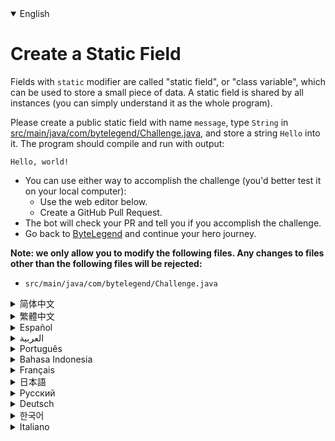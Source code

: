 <details open='true' >
<summary>English</summary>

# Create a Static Field

Fields with `static` modifier are called "static field", or "class variable", which can be used
to store a small piece of data. A static field is shared by all instances (you can simply understand
it as the whole program).

Please create a public static field with name `message`, type `String` in [src/main/java/com/bytelegend/Challenge.java](https://github.com/ByteLegendQuest/java-create-static-field/blob/main/src/main/java/com/bytelegend/Challenge.java),
and store a string `Hello` into it. The program should compile and run with output:

```
Hello, world!
```

- You can use either way to accomplish the challenge (you'd better test it on your local computer):
  - Use the web editor below.
  - Create a GitHub Pull Request.
- The bot will check your PR and tell you if you accomplish the challenge.
- Go back to [ByteLegend](https://bytelegend.com) and continue your hero journey.


**Note: we only allow you to modify the following files.
Any changes to files other than the following files will be rejected:**

- `src/main/java/com/bytelegend/Challenge.java`
</details>

<details >
<summary>简体中文</summary>

# 创建第一个<ruby>静态字段<rt>Static Field</rt></ruby>

由`static`修饰的字段称为<ruby>静态字段<rt>Static Field</rt></ruby>，可以用来存储一小段数据，
被类的所有实例（你可以暂时理解成整个程序）所共享。

请在[src/main/java/com/bytelegend/Challenge.java](https://github.com/ByteLegendQuest/java-create-static-field/blob/main/src/main/java/com/bytelegend/Challenge.java)中创建一个名为`message`、类型为`String`的<ruby>公开<rt>public</rt></ruby>静态字段并存储字符串`Hello`，
使得程序通过编译，且运行输出：

```
Hello, world!
```

- 你可以使用任意一种方法完成挑战（最好先在自己的本地电脑上测试通过）：
  - 使用下面的网页编辑器。
  - 创建一个GitHub Pull Request。
- 机器人将会检查你的回答，告诉你是否通过了挑战。
- 回到[字节传说](https://bytelegend.com)，然后继续你的英雄旅程。


**注意：我们只允许您修改以下文件，任何对其他文件的修改都会被拒绝：**

- `src/main/java/com/bytelegend/Challenge.java`
</details>

<details >
<summary>繁體中文</summary>

<h1>創建靜態字段</h1><p>帶有<code class="notranslate">static</code>修飾符的字段稱為“靜態字段”，或“類變量”，可用於存儲一小段數據。所有實例共享一個靜態字段（您可以簡單地將其理解為整個程序）。</p><p> <code class="notranslate">message</code>的公共靜態字段，在<a href="https://github.com/ByteLegendQuest/java-create-static-field/blob/main/src/main/java/com/bytelegend/Challenge.java" target="_blank">src/main/java/com/bytelegend/Challenge.java 中</a>鍵入<code class="notranslate">String</code> ，並將字符串<code class="notranslate">Hello</code>存儲到其中。該程序應編譯並運行並輸出：</p><pre class="notranslate"><code class="notranslate">Hello, world!
</code></pre><ul><li>您可以使用任何一種方式來完成挑戰（最好在本地計算機上進行測試）：<ul><li>使用下面的網絡編輯器。</li><li>創建 GitHub 拉取請求。</li></ul></li><li>機器人將檢查您的 PR 並告訴您是否完成了挑戰。</li><li>回到<a href="https://bytelegend.com" target="_blank">ByteLegend</a> ，繼續你的英雄之旅。</li></ul><p><strong>注意：我們只允許您修改以下文件。對以下文件以外的文件的任何更改都將被拒絕：</strong></p><ul><li> <code class="notranslate">src/main/java/com/bytelegend/Challenge.java</code></li></ul></details>

<details >
<summary>Español</summary>

<h1>Crear un campo estático</h1><p> Los campos con <code class="notranslate">static</code> se denominan &quot;campo estático&quot; o &quot;variable de clase&quot;, que se puede utilizar para almacenar una pequeña parte de los datos. Todas las instancias comparten un campo estático (simplemente puede entenderlo como el programa completo).</p><p> Cree un campo estático público con el nombre del <code class="notranslate">message</code> , escriba <code class="notranslate">String</code> en <a href="https://github.com/ByteLegendQuest/java-create-static-field/blob/main/src/main/java/com/bytelegend/Challenge.java" target="_blank">src / main / java / com / bytelegend / Challenge.java</a> y almacene una cadena <code class="notranslate">Hello</code> en él. El programa debe compilarse y ejecutarse con la salida:</p><pre class="notranslate"><code class="notranslate">Hello, world!
</code></pre><ul><li>Puede usar cualquiera de las dos formas para lograr el desafío (será mejor que lo pruebe en su computadora local):<ul><li> Utilice el editor web a continuación.</li><li> Cree una solicitud de extracción de GitHub.</li></ul></li><li> El bot comprobará tus relaciones públicas y te dirá si logras el desafío.</li><li> Vuelve a <a href="https://bytelegend.com" target="_blank">ByteLegend</a> y continúa tu viaje de héroe.</li></ul><p> <strong>Nota: solo le permitimos modificar los siguientes archivos. Se rechazará cualquier cambio en archivos que no sean los siguientes:</strong></p><ul><li> <code class="notranslate">src/main/java/com/bytelegend/Challenge.java</code></li></ul></details>

<details >
<summary>العربية</summary>

<h1 style=";text-align:right;direction:rtl">قم بإنشاء حقل ثابت</h1><p style=";text-align:right;direction:rtl"> الحقول ذات <code class="notranslate">static</code> تسمى &quot;الحقل الثابت&quot; أو &quot;متغير الفئة&quot; ، والذي يمكن استخدامه لتخزين جزء صغير من البيانات. تتم مشاركة حقل ثابت من قبل جميع المثيلات (يمكنك ببساطة فهمه على أنه البرنامج بأكمله).</p><p style=";text-align:right;direction:rtl"> يرجى إنشاء حقل ثابت عام مع <code class="notranslate">message</code> الاسم ، واكتب <code class="notranslate">String</code> في <a href="https://github.com/ByteLegendQuest/java-create-static-field/blob/main/src/main/java/com/bytelegend/Challenge.java" target="_blank">src / main / java / com / bytelegend / Challenge.java</a> ، وتخزين سلسلة <code class="notranslate">Hello</code> بها. يجب أن يترجم البرنامج ويعمل مع الإخراج:</p><pre class="notranslate" style=";text-align:right;direction:rtl"> <code class="notranslate">Hello, world!
</code></pre><ul style=";text-align:right;direction:rtl"><li style=";text-align:right;direction:rtl">يمكنك استخدام أي من الطريقتين لإنجاز التحدي (من الأفضل اختباره على جهاز الكمبيوتر المحلي الخاص بك):<ul style=";text-align:right;direction:rtl"><li style=";text-align:right;direction:rtl"> استخدم محرر الويب أدناه.</li><li style=";text-align:right;direction:rtl"> إنشاء طلب سحب على GitHub.</li></ul></li><li style=";text-align:right;direction:rtl"> سيتحقق الروبوت من العلاقات العامة الخاصة بك ويخبرك إذا أنجزت التحدي.</li><li style=";text-align:right;direction:rtl"> ارجع إلى <a href="https://bytelegend.com" target="_blank">ByteLegend وتابع</a> رحلة بطلك.</li></ul><p style=";text-align:right;direction:rtl"> <strong>ملاحظة: نسمح لك فقط بتعديل الملفات التالية. سيتم رفض أي تغييرات يتم إجراؤها على الملفات بخلاف الملفات التالية:</strong></p><ul style=";text-align:right;direction:rtl"><li style=";text-align:right;direction:rtl"> <code class="notranslate">src/main/java/com/bytelegend/Challenge.java</code></li></ul></details>

<details >
<summary>Português</summary>

<h1>Crie um campo estático</h1><p> Os campos com <code class="notranslate">static</code> são chamados de &quot;campo estático&quot; ou &quot;variável de classe&quot;, que podem ser usados para armazenar uma pequena parte dos dados. Um campo estático é compartilhado por todas as instâncias (você pode simplesmente entendê-lo como o programa inteiro).</p><p> Crie um campo estático público com <code class="notranslate">message</code> nome, digite <code class="notranslate">String</code> em <a href="https://github.com/ByteLegendQuest/java-create-static-field/blob/main/src/main/java/com/bytelegend/Challenge.java" target="_blank">src / main / java / com / bytelegend / Challenge.java</a> e armazene nele <code class="notranslate">Hello</code> O programa deve ser compilado e executado com a saída:</p><pre class="notranslate"><code class="notranslate">Hello, world!
</code></pre><ul><li>Você pode usar qualquer uma das formas para cumprir o desafio (é melhor você testá-lo em seu computador local):<ul><li> Use o editor da web abaixo.</li><li> Crie uma solicitação pull do GitHub.</li></ul></li><li> O bot verificará seu PR e lhe dirá se você cumpriu o desafio.</li><li> Volte para <a href="https://bytelegend.com" target="_blank">ByteLegend</a> e continue sua jornada de herói.</li></ul><p> <strong>Nota: nós apenas permitimos que você modifique os seguintes arquivos. Quaisquer alterações em arquivos que não sejam os seguintes serão rejeitadas:</strong></p><ul><li> <code class="notranslate">src/main/java/com/bytelegend/Challenge.java</code></li></ul></details>

<details >
<summary>Bahasa Indonesia</summary>

<h1>Buat Medan Statis</h1><p> Bidang dengan <code class="notranslate">static</code> disebut &quot;bidang statis&quot;, atau &quot;variabel kelas&quot;, yang dapat digunakan untuk menyimpan sebagian kecil data. Bidang statis dibagikan oleh semua instance (Anda cukup memahaminya sebagai keseluruhan program).</p><p> Silakan buat bidang statis publik dengan nama <code class="notranslate">message</code> , ketik <code class="notranslate">String</code> di <a href="https://github.com/ByteLegendQuest/java-create-static-field/blob/main/src/main/java/com/bytelegend/Challenge.java" target="_blank">src/main/Java/com/bytelegend/Challenge.java</a> , dan simpan string <code class="notranslate">Hello</code> ke dalamnya. Program harus dikompilasi dan dijalankan dengan output:</p><pre class="notranslate"><code class="notranslate">Hello, world!
</code></pre><ul><li>Anda dapat menggunakan salah satu cara untuk menyelesaikan tantangan (sebaiknya Anda mengujinya di komputer lokal Anda):<ul><li> Gunakan editor web di bawah ini.</li><li> Buat Permintaan Tarik GitHub.</li></ul></li><li> Bot akan memeriksa PR Anda dan memberi tahu Anda jika Anda menyelesaikan tantangan.</li><li> Kembali ke <a href="https://bytelegend.com" target="_blank">ByteLegend</a> dan lanjutkan perjalanan pahlawan Anda.</li></ul><p> <strong>Catatan: kami hanya mengizinkan Anda untuk mengubah file berikut. Setiap perubahan pada file selain file berikut akan ditolak:</strong></p><ul><li> <code class="notranslate">src/main/java/com/bytelegend/Challenge.java</code></li></ul></details>

<details >
<summary>Français</summary>

<h1>Créer un champ statique</h1><p> Les champs avec <code class="notranslate">static</code> sont appelés &quot;champ statique&quot; ou &quot;variable de classe&quot;, qui peuvent être utilisés pour stocker un petit morceau de données. Un champ statique est partagé par toutes les instances (vous pouvez simplement le comprendre comme l&#39;ensemble du programme).</p><p> Veuillez créer un champ statique public avec le nom <code class="notranslate">message</code> , tapez <code class="notranslate">String</code> dans <a href="https://github.com/ByteLegendQuest/java-create-static-field/blob/main/src/main/java/com/bytelegend/Challenge.java" target="_blank">src/main/java/com/bytelegend/Challenge.java</a> et stockez une chaîne <code class="notranslate">Hello</code> dedans. Le programme doit compiler et s&#39;exécuter avec la sortie :</p><pre class="notranslate"><code class="notranslate">Hello, world!
</code></pre><ul><li>Vous pouvez utiliser l&#39;une ou l&#39;autre manière pour relever le défi (vous feriez mieux de le tester sur votre ordinateur local) :<ul><li> Utilisez l&#39;éditeur Web ci-dessous.</li><li> Créez une demande d&#39;extraction GitHub.</li></ul></li><li> Le bot vérifiera votre PR et vous dira si vous réussissez le défi.</li><li> Retournez à <a href="https://bytelegend.com" target="_blank">ByteLegend</a> et continuez votre voyage de héros.</li></ul><p> <strong>Remarque : nous vous permettons uniquement de modifier les fichiers suivants. Toute modification apportée aux fichiers autres que les fichiers suivants sera rejetée :</strong></p><ul><li> <code class="notranslate">src/main/java/com/bytelegend/Challenge.java</code></li></ul></details>

<details >
<summary>日本語</summary>

<h1>静的フィールドを作成する</h1><p><code class="notranslate">static</code>修飾子を持つフィールドは「静的フィールド」または「クラス変数」と呼ばれ、小さなデータを格納するために使用できます。静的フィールドはすべてのインスタンスで共有されます（プログラム全体として簡単に理解できます）。</p><p>名前とパブリック静的フィールドを作成してください<code class="notranslate">message</code> 、タイプ<code class="notranslate">String</code>で<a href="https://github.com/ByteLegendQuest/java-create-static-field/blob/main/src/main/java/com/bytelegend/Challenge.java" target="_blank">のsrc /メイン/ javaの/ COM / bytelegend / Challenge.java</a> 、および文字列の保管<code class="notranslate">Hello</code>そこに。プログラムはコンパイルされ、出力とともに実行される必要があります。</p><pre class="notranslate"><code class="notranslate">Hello, world!
</code></pre><ul><li>どちらの方法でもチャレンジを達成できます（ローカルコンピューターでテストすることをお勧めします）。<ul><li>以下のWebエディタを使用してください。</li><li> GitHubプルリクエストを作成します。</li></ul></li><li>ボットはPRをチェックし、チャレンジを達成したかどうかを通知します。</li><li> <a href="https://bytelegend.com" target="_blank">ByteLegendに</a>戻り、ヒーローの旅を続けてください。</li></ul><p><strong>注：変更できるのは次のファイルのみです。次のファイル以外のファイルへの変更は拒否されます。</strong></p><ul><li> <code class="notranslate">src/main/java/com/bytelegend/Challenge.java</code></li></ul></details>

<details >
<summary>Русский</summary>

<h1>Создать статическое поле</h1><p> Поля со <code class="notranslate">static</code> модификатором называются «статическим полем» или «переменной класса», которые могут использоваться для хранения небольшого фрагмента данных. Статическое поле используется всеми экземплярами (вы можете просто понимать его как всю программу).</p><p> Создайте общедоступное статическое поле с именем <code class="notranslate">message</code> , введите <code class="notranslate">String</code> в <a href="https://github.com/ByteLegendQuest/java-create-static-field/blob/main/src/main/java/com/bytelegend/Challenge.java" target="_blank">src / main / java / com / bytelegend / Challenge.java</a> и сохраните в нем строку <code class="notranslate">Hello</code> . Программа должна скомпилироваться и запуститься с выводом:</p><pre class="notranslate"><code class="notranslate">Hello, world!
</code></pre><ul><li>Вы можете использовать любой способ решения задачи (лучше протестируйте его на своем локальном компьютере):<ul><li> Воспользуйтесь веб-редактором ниже.</li><li> Создайте запрос на извлечение GitHub.</li></ul></li><li> Бот проверит ваш PR и скажет, справитесь ли вы с задачей.</li><li> Вернитесь в <a href="https://bytelegend.com" target="_blank">ByteLegend</a> и продолжите свой путь героя.</li></ul><p> <strong>Примечание: мы разрешаем вам изменять только следующие файлы. Любые изменения в файлах, кроме следующих, будут отклонены:</strong></p><ul><li> <code class="notranslate">src/main/java/com/bytelegend/Challenge.java</code></li></ul></details>

<details >
<summary>Deutsch</summary>

<h1>Erstellen Sie ein statisches Feld</h1><p> Felder mit <code class="notranslate">static</code> Modifikator werden als &quot;statisches Feld&quot; oder &quot;Klassenvariable&quot; bezeichnet und können zum Speichern kleiner Datenmengen verwendet werden. Ein statisches Feld wird von allen Instanzen gemeinsam genutzt (Sie können es einfach als das gesamte Programm verstehen).</p><p> Bitte erstellen Sie ein öffentliches statisches Feld mit dem Namen <code class="notranslate">message</code> , geben Sie <code class="notranslate">String</code> in <a href="https://github.com/ByteLegendQuest/java-create-static-field/blob/main/src/main/java/com/bytelegend/Challenge.java" target="_blank">src/main/java/com/bytelegend/Challenge.java ein</a> und speichern Sie einen String <code class="notranslate">Hello</code> darin. Das Programm sollte mit der Ausgabe kompiliert und ausgeführt werden:</p><pre class="notranslate"><code class="notranslate">Hello, world!
</code></pre><ul><li>Sie können die Herausforderung auf beide Arten meistern (am besten testen Sie sie auf Ihrem lokalen Computer):<ul><li> Verwenden Sie den untenstehenden Web-Editor.</li><li> Erstellen Sie eine GitHub-Pull-Anfrage.</li></ul></li><li> Der Bot überprüft Ihre PR und teilt Ihnen mit, ob Sie die Herausforderung meistern.</li><li> Gehen Sie zurück zu <a href="https://bytelegend.com" target="_blank">ByteLegend</a> und setzen Sie Ihre Heldenreise fort.</li></ul><p> <strong>Hinweis: Wir erlauben Ihnen nur, die folgenden Dateien zu ändern. Alle Änderungen an Dateien, die nicht die folgenden Dateien sind, werden abgelehnt:</strong></p><ul><li> <code class="notranslate">src/main/java/com/bytelegend/Challenge.java</code></li></ul></details>

<details >
<summary>한국어</summary>

<h1>정적 필드 만들기</h1><p> <code class="notranslate">static</code> 수정자가 있는 필드를 &quot;정적 필드&quot; 또는 &quot;클래스 변수&quot;라고 하며 작은 데이터 조각을 저장하는 데 사용할 수 있습니다. 정적 필드는 모든 인스턴스에서 공유됩니다(단순히 전체 프로그램으로 이해할 수 있음).</p><p> <code class="notranslate">message</code> 라는 이름의 공개 정적 필드를 만들고 <a href="https://github.com/ByteLegendQuest/java-create-static-field/blob/main/src/main/java/com/bytelegend/Challenge.java" target="_blank">src/main/java/com/bytelegend/Challenge.java에</a> <code class="notranslate">String</code> 을 입력하고 여기에 <code class="notranslate">Hello</code> 문자열을 저장하세요. 프로그램은 다음과 같이 컴파일 및 실행되어야 합니다.</p><pre class="notranslate"><code class="notranslate">Hello, world!
</code></pre><ul><li>두 가지 방법 중 하나를 사용하여 도전 과제를 수행할 수 있습니다(로컬 컴퓨터에서 테스트하는 것이 좋습니다).<ul><li> 아래 웹 편집기를 사용하십시오.</li><li> GitHub 풀 요청을 만듭니다.</li></ul></li><li> 봇은 PR을 확인하고 도전 과제를 달성했는지 알려줍니다.</li><li> <a href="https://bytelegend.com" target="_blank">ByteLegend로</a> 돌아가 영웅 여정을 계속하세요.</li></ul><p> <strong>참고: 다음 파일만 수정할 수 있습니다. 다음 파일 이외의 파일에 대한 모든 변경 사항은 거부됩니다.</strong></p><ul><li> <code class="notranslate">src/main/java/com/bytelegend/Challenge.java</code></li></ul></details>

<details >
<summary>Italiano</summary>

<h1>Crea un campo statico</h1><p> I campi con <code class="notranslate">static</code> sono chiamati &quot;campo statico&quot; o &quot;variabile di classe&quot;, che può essere utilizzato per memorizzare una piccola parte di dati. Un campo statico è condiviso da tutte le istanze (puoi semplicemente capirlo come l&#39;intero programma).</p><p> Si prega di creare un campo statico pubblico con nome <code class="notranslate">message</code> , digitare <code class="notranslate">String</code> in <a href="https://github.com/ByteLegendQuest/java-create-static-field/blob/main/src/main/java/com/bytelegend/Challenge.java" target="_blank">src/main/java/com/bytelegend/Challenge.java</a> e memorizzare una stringa <code class="notranslate">Hello</code> in esso. Il programma dovrebbe essere compilato ed eseguito con l&#39;output:</p><pre class="notranslate"><code class="notranslate">Hello, world!
</code></pre><ul><li>Puoi utilizzare entrambi i modi per completare la sfida (farai meglio a testarlo sul tuo computer locale):<ul><li> Usa l&#39;editor web qui sotto.</li><li> Crea una richiesta pull GitHub.</li></ul></li><li> Il bot controllerà il tuo PR e ti dirà se hai portato a termine la sfida.</li><li> Torna su <a href="https://bytelegend.com" target="_blank">ByteLegend</a> e continua il tuo viaggio da eroe.</li></ul><p> <strong>Nota: ti permettiamo di modificare solo i seguenti file. Qualsiasi modifica ai file diversi dai seguenti file verrà rifiutata:</strong></p><ul><li> <code class="notranslate">src/main/java/com/bytelegend/Challenge.java</code></li></ul></details>
